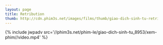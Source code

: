 ```yaml
---
layout: page
title: Retribution
thumb: http://cdn.phim3s.net/images/films/thumb/giao-dich-sinh-tu-retribution-2015.jpg
---
```

{% include jwpadv src='//phim3s.net/phim-le/giao-dich-sinh-tu_8953/xem-phim//video.mp4' %}